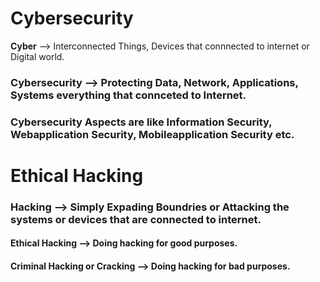 # Cybersecurity

 **Cyber** --> Interconnected Things, Devices that connnected to internet or Digital world.
### Cybersecurity --> Protecting Data, Network, Applications, Systems everything that connceted to Internet.
### Cybersecurity Aspects are like Information Security, Webapplication Security, Mobileapplication Security etc.

# Ethical Hacking

### Hacking --> Simply Expading Boundries or Attacking the systems or devices that are connected to internet.
#### Ethical Hacking --> Doing hacking for good purposes.
#### Criminal Hacking or Cracking --> Doing hacking for bad purposes.
